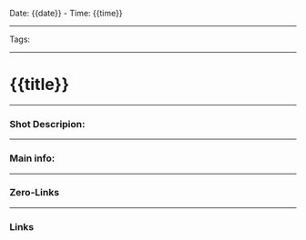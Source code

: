 Date: {{date}} - Time: {{time}}
___
Tags:
___
# {{title}}
___ 
### Shot Descripion:

___
### Main info:

___
### Zero-Links

___
### Links
